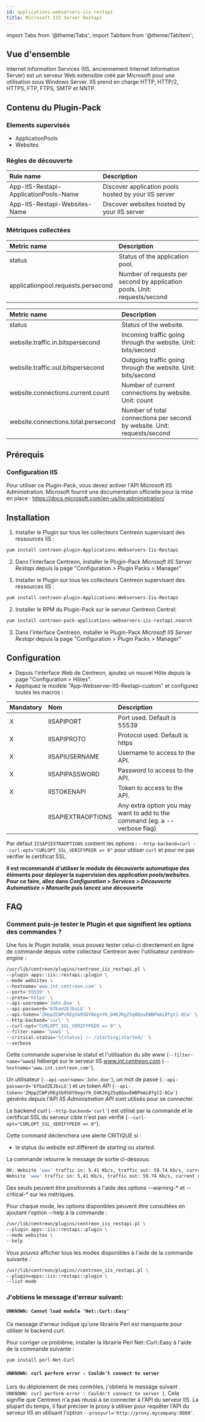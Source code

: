 ```yaml
---
id: applications-webservers-iis-restapi
title: Microsoft IIS Server Restapi
---
```

import Tabs from '@theme/Tabs';
import TabItem from '@theme/TabItem';


## Vue d'ensemble

Internet Information Services (IIS, anciennement Internet Information Server) est un serveur Web extensible créé par Microsoft pour une utilisation sous Windows Server. IIS prend en charge HTTP, HTTP/2, HTTPS, FTP, FTPS, SMTP et NNTP.

## Contenu du Plugin-Pack

### Elements supervisés

* ApplicationPools
* Websites

### Règles de découverte

<Tabs groupId="operating-systems">
<TabItem value="Services" label="Services">

| Rule name                             | Description                                          |
| :------------------------------------ | :--------------------------------------------------- |
| App-IIS-Restapi-ApplicationPools-Name | Discover application pools hosted by your IIS server |
| App-IIS-Restapi-Websites-Name         | Discover websites hosted by your IIS server          |

### Métriques collectées

</TabItem>
<TabItem value="ApplicationPools" label="ApplicationPools">

| Metric name                        | Description                                                               |
| :--------------------------------- | :------------------------------------------------------------------------ |
| status                             | Status of the application pool.                                           |
| applicationpool.requests.persecond | Number of requests per second by application pools. Unit: requests/second |

</TabItem>
<TabItem value="Websites" label="Websites">

| Metric name                         | Description                                                              |
| :---------------------------------- | :----------------------------------------------------------------------- |
| status                              | Status of the website.                                                   |
| website.traffic.in.bitspersecond    | Incoming traffic going through the website. Unit: bits/second            |
| website.traffic.out.bitspersecond   | Outgoing traffic going through the website. Unit: bits/second            |
| website.connections.current.count   | Number of current connections by website. Unit: count                    |
| website.connections.total.persecond | Number of total connections per second by website. Unit: requests/second |

</TabItem>
</Tabs>

## Prérequis

### Configuration IIS

Pour utiliser ce Plugin-Pack, vous devez activer l'API Microsoft IIS Administration. Microsoft fournit une documentation officielle pour la mise en place : https://docs.microsoft.com/en-us/iis-administration/

## Installation

<Tabs groupId="operating-systems">
<TabItem value="online" label="Online License">

1. Installer le Plugin sur tous les collecteurs Centreon supervisant des ressources IIS :

```bash
yum install centreon-plugin-Applications-Webservers-Iis-Restapi
```

2. Dans l'interface Centreon, installer le Plugin-Pack *Microsoft IIS Server Restapi* depuis la page "Configuration > Plugin Packs > Manager"

</TabItem>
<TabItem value="offline" label="Offline License">

1. Installer le Plugin sur tous les collecteurs Centreon supervisant des ressources IIS :

```bash
yum install centreon-plugin-Applications-Webservers-Iis-Restapi
```

2. Installer le RPM du Plugin-Pack sur le serveur Centreon Central:

```bash
yum install centreon-pack-applications-webservers-iis-restapi.noarch
```

3. Dans l'interface Centreon, installer le Plugin-Pack *Microsoft IIS Server Restapi* depuis la page "Configuration > Plugin Packs > Manager"

</TabItem>
</Tabs>

## Configuration

* Depuis l'interface Web de Centreon, ajoutez un nouvel Hôte depuis la page "Configuration > Hôtes".
* Appliquez le modèle "App-Webserver-IIS-Restapi-custom" et configurez toutes les macros :

| Mandatory | Nom                | Description                                                                |
| :-------- | :----------------- | :------------------------------------------------------------------------- |
| X         | IISAPIPORT         | Port used. Default is 55539                                                |
| X         | IISAPIPROTO        | Protocol used. Default is https                                            |
| X         | IISAPIUSERNAME     | Username to access to the API.                                             |
| X         | IISAPIPASSWORD     | Password to access to the API.                                             |
| X         | IISTOKENAPI        | Token to access to the API.                                                |
|           | IISAPIEXTRAOPTIONS | Any extra option you may want to add to the command (eg. a --verbose flag) |

Par défaut ```IISAPIEXTRAOPTIONS``` contient les options : ```--http-backend=curl --curl-opt="CURLOPT_SSL_VERIFYPEER => 0"``` pour utiliser ```curl``` et pour ne pas vérifier le certificat SSL.

**Il est recommandé d'utiliser le module de découverte automatique des éléments pour déployer la supervision des
*application pools/websites*. Pour ce faire, allez dans
*Configuration > Services > Découverte Automatisée > Manuelle* puis lancez une découverte**

## FAQ

### Comment puis-je tester le Plugin et que signifient les options des commandes ?

Une fois le Plugin installé, vous pouvez tester celui-ci directement en ligne de commande depuis votre collecteur Centreon avec l'utilisateur *centreon-engine* :

```bash
/usr/lib/centreon/plugins/centreon_iis_restapi.pl \
--plugin apps::iis::restapi::plugin \
--mode websites \
--hostname='www.int.centreon.com' \
--port='55539' \
--proto='https' \
--api-username='John.Doe' \
--api-password='6fbadZEJbsLG' \
--api-token='ZHppZCWPzREgSb9SDYOegsY0_D4KJKgZ5q8QavEWBPmmi8fgt2-8Cw' \
--http-backend='curl' \
--curl-opt="CURLOPT_SSL_VERIFYPEER => 0" \
--filter-name='^www$' \
--critical-status='%{status} !~ /starting|started/' \
--verbose
```

Cette commande supervise le statut et l'utilisation du site *www* (```--filter-name=^www$```) hébergé sur le serveur IIS *www.int.centreon.com* (```--hostname='www.int.centreon.com'```).

Un utilisateur (```--api-username='John.doe'```), un mot de passe (```--api-password='6fbadZEJbsLG'```) et un token API (```--api-token='ZHppZCWPzREgSb9SDYOegsY0_D4KJKgZ5q8QavEWBPmmi8fgt2-8Cw'```) générés depuis l'API *IIS Administration API* sont utilisés pour se connecter.

Le backend *curl* (```--http-backend='curl'```) est utilisé par la commande et le certificat SSL du serveur cible n'est pas vérifié (```--curl-opt="CURLOPT_SSL_VERIFYPEER => 0"```).

Cette command déclenchera une alerte CRITIQUE si :
* le status du website est différent de *starting* ou *started*.

La commande retourne le message de sortie ci-dessous:

```bash
OK: Website 'www' traffic in: 5.41 Kb/s, traffic out: 59.74 Kb/s, current connections: 0, total connections: 8.05/s | 'www#website.traffic.in.bitspersecond'=5407.86206896552b/s;;;0; 'www#website.traffic.out.bitspersecond'=59744b/s;;;0; 'www#website.connections.current.count'=0;;;0; 'www#website.connections.total.persecond'=8.05/s;;;0;
Website 'www' traffic in: 5.41 Kb/s, traffic out: 59.74 Kb/s, current connections: 0, total connections: 8.05/s
```

Des seuils peuvent être positionnés à l'aide des options --warning-* et --critical-* sur les métriques.

Pour chaque mode, les options disponibles peuvent être consultées en ajoutant l'option --help à la commande :

```bash
/usr/lib/centreon/plugins/centreon_iis_restapi.pl \
--plugin apps::iis::restapi::plugin \
--mode websites \
--help
```

Vous pouvez afficher tous les modes disponibles à l'aide de la commande suivante :`

```bash
/usr/lib/centreon/plugins//centreon_iis_restapi.pl \
--plugin=apps::iis::restapi::plugin \
--list-mode
```

### J'obtiens le message d'erreur suivant:

#### ```UNKNOWN: Cannot load module 'Net::Curl::Easy'```

Ce message d'erreur indique qu'une librairie Perl est manquante pour utiliser le backend *curl*.

Pour corriger ce problème, installer la librairie Perl Net\:\:Curl\:\:Easy à l'aide de la commande suivante :

```bash
yum install perl-Net-Curl
```

#### ```UNKNOWN: curl perform error : Couldn't connect to server```

Lors du déploiement de mes contrôles, j'obtiens le message suivant ```UNKNOWN: curl perform error : Couldn't connect to server |```.
Cela signifie que Centreon n'a pas réussi à se connecter à l'API du serveur IIS.
La plupart du temps, il faut préciser le proxy à utiliser pour requêter l'API du serveur IIS en utilisant
l'option ```--proxyurl='http://proxy.mycompany:8080'```.

